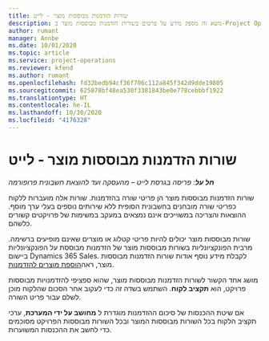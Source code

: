 ```yaml
---
title: שורות הזדמנות מבוססות מוצר - לייט
description: נושא זה מספק מידע על פרטים בשורות הזדמנות מבוססות מוצר ב-Project Operations.
author: rumant
manager: Annbe
ms.date: 10/01/2020
ms.topic: article
ms.service: project-operations
ms.reviewer: kfend
ms.author: rumant
ms.openlocfilehash: fd32bedb94cf36f706c112a845f342d9dde19805
ms.sourcegitcommit: 625878bf48ea530f3381843be0e778cebbbf1922
ms.translationtype: HT
ms.contentlocale: he-IL
ms.lasthandoff: 10/30/2020
ms.locfileid: "4176328"
---
```

# <a name="product-based-opportunity-lines---lite"></a>שורות הזדמנות מבוססות מוצר - לייט

_**חל על**: פריסה בגרסת לייט – מהעסקה ועד להוצאת חשבונית פרופורמה_

שורות הזדמנות מבוססות מוצר הן פריטי שורה בהזדמנות. שורות אלה מועברות ללקוח כפריטי שורה מובחנים בחשבונית הסופית ללא שירותים נוספים בעלי ערך מוסף. ההוצאות והצריכה במשוייכים אינם נמצאים במעקב במשימות של פרויקטים קשורים כלשהם.

שורות מבוססות מוצר יכולים להיות פריטי קטלוג או מוצרים שאינם מופיעים ברשימה. מרבית הפונקציונליות בשורות מבוססות מוצר של הזדמנות מבוססת על הפונקציונליות ביישום Dynamics 365 Sales. לקבלת מידע נוסף אודות שורות הזדמנות מבוססות מוצר, ראה[הוספת מוצרים להזדמנות](https://docs.microsoft.com/dynamics365/sales-enterprise/add-products-opportunity).

מושג אחד הקשור לשורות הזדמנות מבוססות מוצר, שהוא ספציפי להזדמנויות מבוססות פרויקט, הוא **תקציב לקוח**. השתמש בשדה זה כדי לעקוב אחר הסכום שהלקוח מוכן לשלם עבור פריט השורה.

אם שיטת ההכנסות של סיכום ההזדמנות מוגדרת ל **מחושב על ידי המערכת**, ערכי תקציב הלקוח בכל השורות מבוססות המוצר ובכל השורות מבוססות הפרויקט מסוכמים כדי לחשב את ההכנסות המשוערות.
